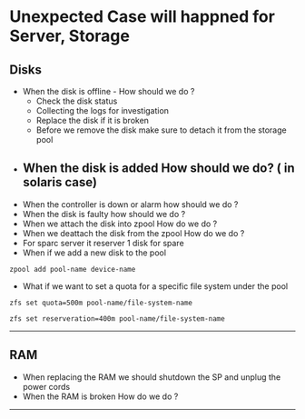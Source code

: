 # Unexpected Case will happned for Server, Storage

## Disks

- When the disk is offline - How should we do ?
  - Check the disk status
  - Collecting the logs for investigation
  - Replace the disk if it is broken
  - Before we remove the disk make sure to detach it from the storage pool
- ## When the disk is added How should we do? ( in solaris case)
- When the controller is down or alarm how should we do ?
- When the disk is faulty how should we do ?
- When we attach the disk into zpool How do we do ?
- When we deattach the disk from the zpool How do we do ?
- For sparc server it reserver 1 disk for spare
- When if we add a new disk to the pool

```
zpool add pool-name device-name
```

- What if we want to set a quota for a specific file system under the pool

```
zfs set quota=500m pool-name/file-system-name

zfs set reserveration=400m pool-name/file-system-name
```

---

## RAM

- When replacing the RAM we should shutdown the SP and unplug the power cords
- When the RAM is broken How do we do ?

---
